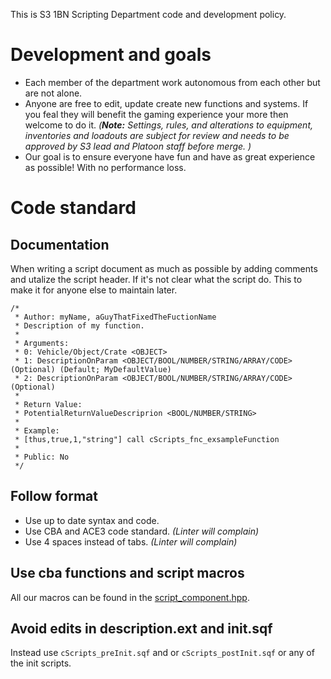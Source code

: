 This is S3 1BN Scripting Department code and development policy.

# Development and goals
* Each member of the department work autonomous from each other but are not alone.
* Anyone are free to edit, update create new functions and systems. If you feal they will benefit the gaming experience your more then welcome to do it. _(__Note:__ Settings, rules, and alterations to equipment, inventories and loadouts are subject for review and needs to be approved by S3 lead and Platoon staff before merge. )_ 
* Our goal is to ensure everyone have fun and have as great experience as possible! With no performance loss.

# Code standard
## Documentation
When writing a script document as much as possible by adding comments and utalize the script header. If it's not clear what the script do. This to make it for anyone else to maintain later. 
```
/*
 * Author: myName, aGuyThatFixedTheFuctionName 
 * Description of my function.
 *
 * Arguments:
 * 0: Vehicle/Object/Crate <OBJECT>
 * 1: DescriptionOnParam <OBJECT/BOOL/NUMBER/STRING/ARRAY/CODE> (Optional) (Default; MyDefaultValue) 
 * 2: DescriptionOnParam <OBJECT/BOOL/NUMBER/STRING/ARRAY/CODE> (Optional) 
 *
 * Return Value:
 * PotentialReturnValueDescriprion <BOOL/NUMBER/STRING>
 *
 * Example:
 * [thus,true,1,"string"] call cScripts_fnc_exsampleFunction 
 *
 * Public: No
 */
```
## Follow format
* Use up to date syntax and code.
* Use CBA and ACE3 code standard. _(Linter will complain)_
* Use 4 spaces instead of tabs. 
_(Linter will complain)_

## Use cba functions and script macros
All our macros can be found in the [script_component.hpp](https://github.com/7Cav/cScripts/blob/master/cScripts/script_component.hpp).

## Avoid edits in description.ext and init.sqf
Instead use `cScripts_preInit.sqf` and or `cScripts_postInit.sqf` or any of the init scripts. 